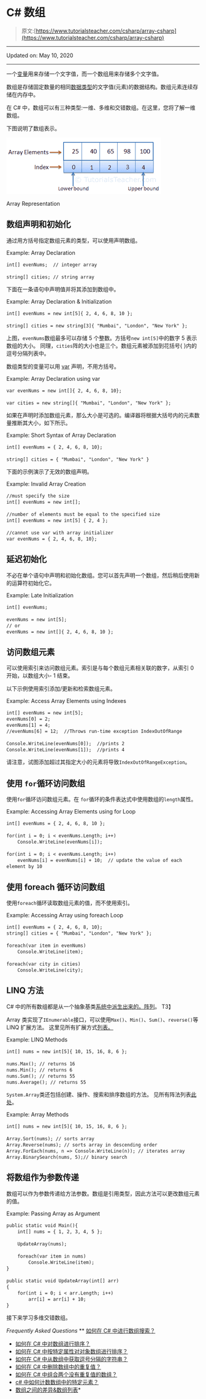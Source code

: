 # C# 数组

> 原文:[https://www.tutorialsteacher.com/csharp/array-csharp](https://www.tutorialsteacher.com/csharp/array-csharp)

* * *

Updated on: <time datetime="2020-05-10">May 10, 2020</time>

* * *

一个[变量](/csharp/csharp-variable)用来存储一个文字值，而一个数组用来存储多个文字值。

数组是存储固定数量的相同[数据类型](/csharp/csharp-data-types)的文字值(元素)的数据结构。数组元素连续存储在内存中。

在 C# 中，数组可以有三种类型:一维、多维和交错数组。在这里，您将了解一维数组。

下图说明了数组表示。

[![](img/1422118731e55bf8f7c24dc0cac54ded.png)](../../Content/images/csharp/array.png) 

Array Representation



## 数组声明和初始化

通过用方括号指定数组元素的类型，可以使用声明数组。

Example: Array Declaration

```
int[] evenNums;  // integer array

string[] cities; // string array 
```

下面在一条语句中声明值并将其添加到数组中。

Example: Array Declaration & Initialization

```
int[] evenNums = new int[5]{ 2, 4, 6, 8, 10 }; 

string[] cities = new string[3]{ "Mumbai", "London", "New York" }; 
```

上图，`evenNums`数组最多可以存储 5 个整数。方括号`new int[5]`中的数字 5 表示数组的大小。 同理，`cities`阵的大小也是三个。数组元素被添加到花括号{ }内的逗号分隔列表中。

数组类型的变量可以用 [var](/csharp/csharp-var-implicit-typed-local-variable) 声明，不用方括号。

Example: Array Declaration using var

```
var evenNums = new int[]{ 2, 4, 6, 8, 10}; 

var cities = new string[]{ "Mumbai", "London", "New York" }; 
```

如果在声明时添加数组元素，那么大小是可选的。编译器将根据大括号内的元素数量推断其大小，如下所示。

Example: Short Syntax of Array Declaration

```
int[] evenNums = { 2, 4, 6, 8, 10}; 

string[] cities = { "Mumbai", "London", "New York" } 
```

下面的示例演示了无效的数组声明。

Example: Invalid Array Creation

```
//must specify the size 
int[] evenNums = new int[]; 

//number of elements must be equal to the specified size 
int[] evenNums = new int[5] { 2, 4 };

//cannot use var with array initializer
var evenNums = { 2, 4, 6, 8, 10}; 
```

## 延迟初始化

不必在单个语句中声明和初始化数组。您可以首先声明一个数组，然后稍后使用新的运算符初始化它。

Example: Late Initialization

```
int[] evenNums;

evenNums = new int[5];
// or
evenNums = new int[]{ 2, 4, 6, 8, 10 }; 
```

## 访问数组元素

可以使用索引来访问数组元素。索引是与每个数组元素相关联的数字，从索引 0 开始，以数组大小- 1 结束。

以下示例使用索引添加/更新和检索数组元素。

Example: Access Array Elements using Indexes

```
int[] evenNums = new int[5];
evenNums[0] = 2;
evenNums[1] = 4;
//evenNums[6] = 12;  //Throws run-time exception IndexOutOfRange

Console.WriteLine(evenNums[0]);  //prints 2
Console.WriteLine(evenNums[1]);  //prints 4 
```

请注意，试图添加超过其指定大小的元素将导致`IndexOutOfRangeException`。

## 使用 `for`循环访问数组

使用`for`循环访问数组元素。在 `for`循环的条件表达式中使用数组的`length`属性。

Example: Accessing Array Elements using for Loop

```
int[] evenNums = { 2, 4, 6, 8, 10 };

for(int i = 0; i < evenNums.Length; i++)
    Console.WriteLine(evenNums[i]);  

for(int i = 0; i < evenNums.Length; i++)
    evenNums[i] = evenNums[i] + 10;  // update the value of each element by 10 
```

## 使用 foreach 循环访问数组

使用`foreach`循环读取数组元素的值，而不使用索引。

Example: Accessing Array using foreach Loop

```
int[] evenNums = { 2, 4, 6, 8, 10}; 
string[] cities = { "Mumbai", "London", "New York" }; 

foreach(var item in evenNums)
    Console.WriteLine(item);   

foreach(var city in cities)
    Console.WriteLine(city); 
```

## LINQ 方法

C# 中的所有数组都是从一个抽象基类[系统中派生出来的。阵列](https://docs.microsoft.com/en-us/dotnet/api/system.array?view=netframework-4.7.2)。 T3】

Array 类实现了`IEnumerable`接口，可以使用`Max()`、`Min()`、`Sum()`、`reverse()`等 LINQ 扩展方法。 这里见所有扩展方式[列表。](https://docs.microsoft.com/en-us/dotnet/api/system.linq.enumerable?view=netframework-4.8)

Example: LINQ Methods

```
int[] nums = new int[5]{ 10, 15, 16, 8, 6 };

nums.Max(); // returns 16
nums.Min(); // returns 6
nums.Sum(); // returns 55
nums.Average(); // returns 55 
```

`System.Array`类还包括创建、操作、搜索和排序数组的方法。 见所有阵法列表[此处](https://docs.microsoft.com/en-us/dotnet/api/system.array?view=netcore-3.1#methods)。

Example: Array Methods

```
int[] nums = new int[5]{ 10, 15, 16, 8, 6 };

Array.Sort(nums); // sorts array 
Array.Reverse(nums); // sorts array in descending order
Array.ForEach(nums, n => Console.WriteLine(n)); // iterates array
Array.BinarySearch(nums, 5);// binary search 
```

## 将数组作为参数传递

数组可以作为参数传递给方法参数。数组是引用类型，因此方法可以更改数组元素的值。

Example: Passing Array as Argument

```
public static void Main(){
    int[] nums = { 1, 2, 3, 4, 5 };

    UpdateArray(nums); 

    foreach(var item in nums)
        Console.WriteLine(item);   
}

public static void UpdateArray(int[] arr)
{
    for(int i = 0; i < arr.Length; i++)
        arr[i] = arr[i] + 10;   
} 
```

接下来学习多维交错数组。

*Frequently Asked Questions* **   [如何在 C# 中进行数组搜索？](/articles/search-value-in-array-csharp)
*   [如何在 C# 中对数组进行排序？](/articles/sort-array-in-csharp)
*   [如何在 C# 中按特定属性对对象数组进行排序？](/articles/sort-object-array-by-specific-property-in-csharp)
*   [如何在 C# 中从数组中获取逗号分隔的字符串？](/articles/get-comma-separated-string-from-array-in-csharp)
*   [如何在 C# 中删除数组中的重复值？](/articles/remove-duplicate-values-from-array-in-csharp)
*   [如何在 C# 中组合两个没有重复值的数组？](/articles/combine-two-arrays-without-duplicate-values-in-csharp)
*   [c# 中如何计数数组中的特定元素？](/articles/count-elements-in-array-csharp)
*   [数组之间的差异&数组列表](/articles/difference-between-array-and-arraylist-in-csharp)*